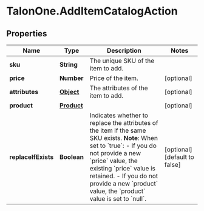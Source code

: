 # TalonOne.AddItemCatalogAction

## Properties

Name | Type | Description | Notes
------------ | ------------- | ------------- | -------------
**sku** | **String** | The unique SKU of the item to add. | 
**price** | **Number** | Price of the item. | [optional] 
**attributes** | [**Object**](.md) | The attributes of the item to add. | [optional] 
**product** | [**Product**](Product.md) |  | [optional] 
**replaceIfExists** | **Boolean** | Indicates whether to replace the attributes of the item if the same SKU exists.  **Note**: When set to &#x60;true&#x60;:   - If you do not provide a new &#x60;price&#x60; value, the existing &#x60;price&#x60; value is retained.   - If you do not provide a new &#x60;product&#x60; value, the &#x60;product&#x60; value is set to &#x60;null&#x60;.  | [optional] [default to false]



